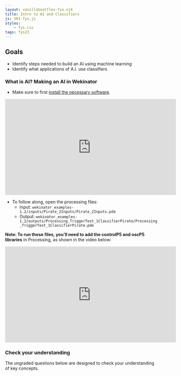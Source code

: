 ```yaml
---
layout: vanillabootflex-fys.njk
title: Intro to AI and Classifiers
js: V01-fys.js
styles:
	- fys.css
tags: fys23
---
```

## Goals

- Identify steps needed to build an AI using machine learning
- Identify what applications of A.I. use classifiers

<!-- ### What is the flipped classroom model?


<iframe width="560" height="315" src="https://www.youtube.com/embed/3dH2Co_Cvps" frameborder="0" allow="accelerometer; autoplay; encrypted-media; gyroscope; picture-in-picture" allowfullscreen></iframe> -->

### What is AI? Making an AI in Wekinator

- Make sure to first [install the necessary software](https://munano.org/fys-installation/).

<iframe width="560" height="315" src="https://www.youtube.com/embed/R7ilsL6maXk" frameborder="0" allow="accelerometer; autoplay; encrypted-media; gyroscope; picture-in-picture" allowfullscreen></iframe>

- To follow along, open the processing files:
	- Input: `wekinator_examples-1.2/inputs/Pirate_2Inputs/Pirate_2Inputs.pde`
	- Output: `wekinator_examples-1.2/outputs/Processing_TriggerText_1ClassifierPirate/Processing_TriggerText_1ClassifierPirate.pde`

**Note: To run these files, you'll need to add the controlP5 and oscP5 libraries** in Processing, as shown in the video below:

<iframe width="560" height="315" src="https://www.youtube.com/embed/LhLXazuTfKU?start=32&end=72" frameborder="0" allow="accelerometer; autoplay; encrypted-media; gyroscope; picture-in-picture" allowfullscreen></iframe>

### Check your understanding

The ungraded questions below are designed to check your understanding of key concepts.

<div id="question-node"></div>

<!-- ### Check-in questions

**Due by 11 am Wednesday morning**, [Check-in questions](https://d2l.mountunion.edu/d2l/le/content/43087/viewContent/551659/View?ou=43087) -->

